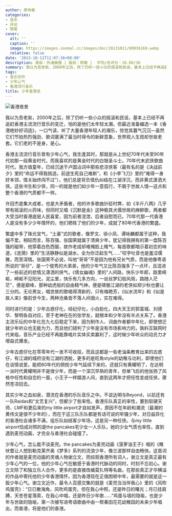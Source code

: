 ```yaml
---
author: 廖伟棠
categories:
- 音乐
- 评论
- 随笔
cover:
  alt: ''
  caption: ''
  image: https://images.soomal.cc/images/doc/20131011/00036169.webp
  relative: false
date: '2013-10-11T11:07:36+08:00'
description: 源自：外滩画报 | 版权：转载 |  平均/总评分：10.00/30
summary: 我以为吾老矣，2000年之后，除了仍听一些小众的摇滚和民谣，基本上已经不再追赶香港主流流行音乐的变迁，怕的是他们太年轻太潮。但最近准备编选一本《香港绝妙好词选》，一口气读、听了大量香港年轻人的潮乐，惊觉其暮气沉沉―虽然它们节拍热烈强劲、歌词塞满了最当时得令的新鲜意象，世界观人生观却世故老套。它们老的不是身，是心……
tags:
- 音乐创作
- 少年心气
- 香港流行音乐
title: 少年香港说
---
```


![香港夜景](https://images.soomal.cc/images/doc/20131011/00036169.webp)





我以为吾老矣，2000年之后，除了仍听一些小众的摇滚和民谣，基本上已经不再追赶香港主流流行音乐的变迁，怕的是他们太年轻太潮。但最近准备编选一本《香港绝妙好词选》，一口气读、听了大量香港年轻人的潮乐，惊觉其暮气沉沉―虽然它们节拍热烈强劲、歌词塞满了最当时得令的新鲜意象，世界观人生观却世故老套。它们老的不是身，是心。

香港主流流行音乐曾有少年心气，我生逢其时，那就是从上世纪70年代末至90年代初那一段黄金时代，而我喜欢的是黄金时代的白银圣斗士。70年代末武侠歌曲时代，我方值童年，已经沉迷于卢国沾词中那些悲凉侠客（最有名的是《决战前夕》里的“命运不得我挑选，前途生死自己难断”，和《小李飞刀》里的“难得一身好本领，情关始终闯不过”），他们总是背负情仇纠结在江湖浮沉，而非黄式潇洒大侠。这些书生和少侠，同一的就是他们如少年一意孤行，不屑于世故人情―这点和整个香港的气质都不一样。

许冠杰是集大成者，也是大矛盾者，他的许多歌曲针砭时弊，如《半斤八两》几乎带有摇滚的火药味，但同时又唱《沉默是金》这种极其犬儒世故的麻醉歌，两者都大受当时香港底层人民喜爱，因为前者渲泄，后者自慰而已。70年代那一代香港人是没有多少少年情怀的，他们牺牲了他们的少年，成就了80年代香港的繁盛。

繁盛中多了珠光宝气，“土豪”式的歌者，像罗文、徐小凤、谭咏麟都属于这种，我偏不爱。相较而言，陈百强、张国荣就属于清爽少年，犹记得我拥有的第一盘陈百强的磁带，他穿着白色西服，故作老成却难掩脸上稚气，每首歌都暗示着初恋的味道，《涟漪》里的“生活静静似是湖水，全为你泛起生气……”咬字吐音也是羞涩儒雅，而至深情。张国荣不必说，叫他“哥哥”不是因为他有兄长气质，而是他像粤语所说的“哥仔”，是一个俊秀的大弟弟，他的少年气又比陈百强多了一点坏，且混进了一些前述的悲情又潇洒的侠气，《倩女幽魂》里的“人间路，快乐少年郎，路里崎岖，崎岖不见阳光，泥尘里，快乐有几多方向，一丝丝梦幻般风雨，路随人茫茫”，便是巅峰，那种幼虎般的自由精气神，便是啸傲江湖的老侠如郑少秋也要让三分的。无论男女，唱世故的歌唱得清新的，只有梅艳芳，《似水流年》和《似是故人来》像前世今生，两种沧桑皆不落人间烟火，实在难得。

同时进行的是：少年古惑仔化，经纪仔化，小白脸化，四大天王的郭富城、刘德华、黎明各自对应，至于老神在在的张学友，就根本和少年没有半点关系了。香港主流乐坛的中年化在九七后稳定下来，因为制作人、词曲作者都中年化，即使想迁就少年听众也无能为力，而且他们错判了少年是没有市场影响力的，孰料互联网时代来临，音乐产业已经不再能靠唱片实体买卖赢利了，这时候少年听众的动员力才增益式爆发。

少年古惑仔化在零零年代一发不可收拾，而且这都是一些老油条教育出来的古惑仔，有江湖的城府没有江湖的洒脱，更多的是旺角style的幼稚与功利，即使他们在谈情说爱。能把80年代的倜傥少年气延续下来的，还就只有黄耀明了，在达明一派时代黄耀明并不是很少年，而是一个深沉早熟的青年，但单飞后的他张扬了风格中任性和自恋的一面，小王子一样嬉游人间，直到这两年才把任性变成任侠，骤然苍凉回去。

其实少年之血如泉，潜流在香港的乐队音乐之中。不说达明与Beyond，以前还有一队Raidas和“文艺复兴”，但都少了些率性。香港乐队真正的率性，要到软硬天师、LMF和更后来的my little airport才自如发声，原因不在年龄和潮流（最潮的黄伟文是很不少年的），而在于这三队乐队都是有话可说的牢骚少年，对日益异化的香港社会诸多不满，组乐队如结客少年场，这是另一种任侠。与my little airport恰成对照的是the pancakes宅少女一人乐队，她的少女气质也率性，直到遇到麦兜动画，才完全与香港社会碰撞了。

少年心气，怎么能不谈麦兜。the pancakes为麦兜动画《菠萝油王子》唱的《睢吠耆让人想到勒克莱齐奥《梦多》系列的流浪少年，像兰波那样自由畅快。这首词的作者就是麦兜动画的灵魂人物谢立文，而综观香港所有词人，谢立文是真正最有少年心气的一位，他的少年心气在敏感于香港时代脉动的同时，时刻不忘初心。谢立文除了和独立乐人合作，更多的是直接改编莫扎特等名曲，在那些真正才华横溢的作品中寄托他的少年香港情怀。因为香港现在正值困顿中年，最需要的就是这一股少年心气。谢立文近作，最令人百感交集的就是《麦兜当当伴我心》里的《风吹鸡蛋壳》：“日已散海角，风吹鸡蛋壳，但在我心中照，还是昨日的曙光；月已挂肩膊，天苍苍星落索，在我心中唱，还是昨日少年歌……”鸡蛋与墙的隐喻，也是少年与世故的隐喻，第一次被写进粤语歌曲中由一帮春田花花幼稚园的未来少年唱出，而香港，将是他们的香港。